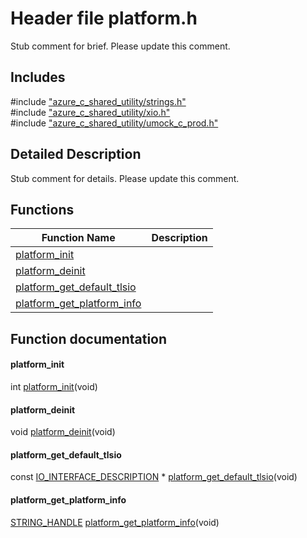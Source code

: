 # Header file platform.h 

Stub comment for brief. Please update this comment.

## Includes

\#include ["azure_c_shared_utility/strings.h"](iot-c-ref-strings-h.md)  
\#include ["azure_c_shared_utility/xio.h"](iot-c-ref-xio-h.md)  
\#include ["azure_c_shared_utility/umock_c_prod.h"](iot-c-ref-umock-c-prod-h.md)  

## Detailed Description

Stub comment for details. Please update this comment.

## Functions

Function Name                  | Description                                
--------------------------------|---------------------------------------------
[platform_init](./iot-c-ref-platform-h/platform-init.md)            | 
[platform_deinit](./iot-c-ref-platform-h/platform-deinit.md)            | 
[platform_get_default_tlsio](./iot-c-ref-platform-h/platform-get-default-tlsio.md)            | 
[platform_get_platform_info](./iot-c-ref-platform-h/platform-get-platform-info.md)            | 

## Function documentation

#### platform_init 
int [platform_init](#platform_8h_1a6e14e80cac2a6f1e6b4f741ce6a7a9df)(void)

#### platform_deinit 
void [platform_deinit](#platform_8h_1a62bb472f249abb07f9545a161a0bd9e5)(void)

#### platform_get_default_tlsio 
const [IO_INTERFACE_DESCRIPTION](#struct_i_o___i_n_t_e_r_f_a_c_e___d_e_s_c_r_i_p_t_i_o_n) * [platform_get_default_tlsio](#platform_8h_1abe054cac4cfd6c810bdf81672196ded5)(void)

#### platform_get_platform_info 
[STRING_HANDLE](#strings__types_8h_1a38c89d91aecbdc355555337b6eb88dbf) [platform_get_platform_info](#platform_8h_1aa65ab855823e289f9d96398331ec23b7)(void)

